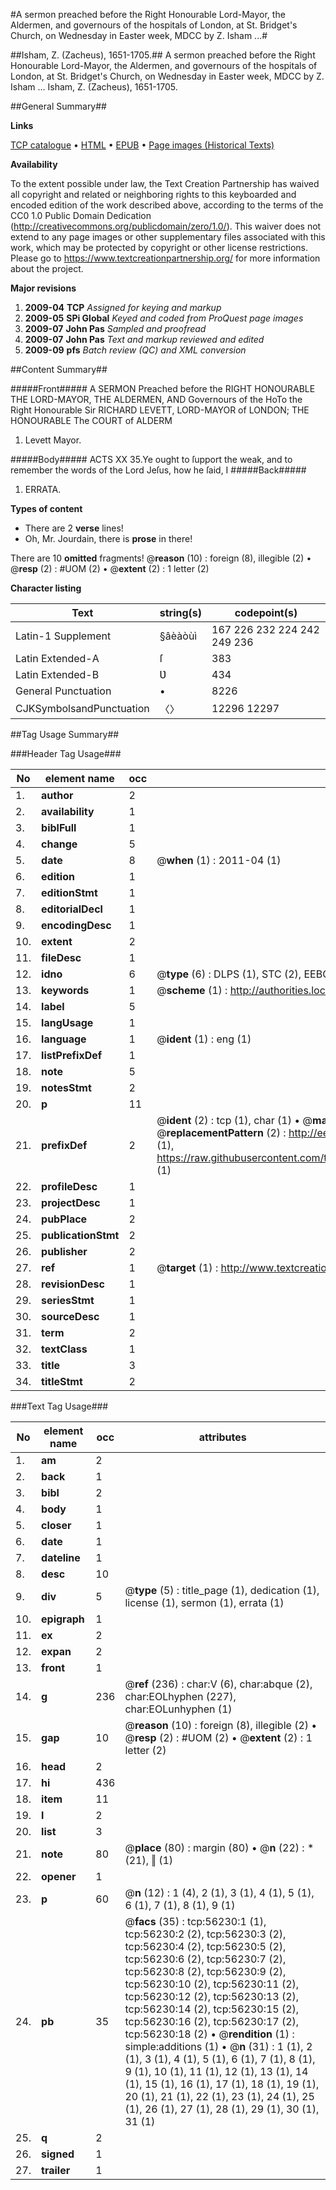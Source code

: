 #A sermon preached before the Right Honourable Lord-Mayor, the Aldermen, and governours of the hospitals of London, at St. Bridget's Church, on Wednesday in Easter week, MDCC by Z. Isham ...#

##Isham, Z. (Zacheus), 1651-1705.##
A sermon preached before the Right Honourable Lord-Mayor, the Aldermen, and governours of the hospitals of London, at St. Bridget's Church, on Wednesday in Easter week, MDCC by Z. Isham ...
Isham, Z. (Zacheus), 1651-1705.

##General Summary##

**Links**

[TCP catalogue](http://www.ota.ox.ac.uk/tcp/)  • 
[HTML](http://tei.it.ox.ac.uk/tcp/Texts-HTML/free/A45/A45805.html)  • 
[EPUB](http://tei.it.ox.ac.uk/tcp/Texts-EPUB/free/A45/A45805.epub) • 
[Page images (Historical Texts)](https://historicaltexts.jisc.ac.uk/eebo-12209401e)

**Availability**

To the extent possible under law, the Text Creation Partnership has waived all copyright and related or neighboring rights to this keyboarded and encoded edition of the work described above, according to the terms of the CC0 1.0 Public Domain Dedication (http://creativecommons.org/publicdomain/zero/1.0/). This waiver does not extend to any page images or other supplementary files associated with this work, which may be protected by copyright or other license restrictions. Please go to https://www.textcreationpartnership.org/ for more information about the project.

**Major revisions**

1. __2009-04__ __TCP__ *Assigned for keying and markup*
1. __2009-05__ __SPi Global__ *Keyed and coded from ProQuest page images*
1. __2009-07__ __John Pas__ *Sampled and proofread*
1. __2009-07__ __John Pas__ *Text and markup reviewed and edited*
1. __2009-09__ __pfs__ *Batch review (QC) and XML conversion*

##Content Summary##

#####Front#####
A SERMON Preached before the RIGHT HONOURABLE THE LORD-MAYOR, THE ALDERMEN, AND Governours of the HoTo the Right Honourable Sir RICHARD LEVETT, LORD-MAYOR of LONDON; THE HONOURABLE The COURT of ALDERM
1. Levett Mayor.

#####Body#####
ACTS XX 35.Ye ought to ſupport the weak, and to remember the words of the Lord Jeſus, how he ſaid, I
#####Back#####

1. ERRATA.

**Types of content**

  * There are 2 **verse** lines!
  * Oh, Mr. Jourdain, there is **prose** in there!

There are 10 **omitted** fragments! 
 @__reason__ (10) : foreign (8), illegible (2)  •  @__resp__ (2) : #UOM (2)  •  @__extent__ (2) : 1 letter (2)

**Character listing**


|Text|string(s)|codepoint(s)|
|---|---|---|
|Latin-1 Supplement|§âèàòùì|167 226 232 224 242 249 236|
|Latin Extended-A|ſ|383|
|Latin Extended-B|Ʋ|434|
|General Punctuation|•|8226|
|CJKSymbolsandPunctuation|〈〉|12296 12297|

##Tag Usage Summary##

###Header Tag Usage###

|No|element name|occ|attributes|
|---|---|---|---|
|1.|__author__|2||
|2.|__availability__|1||
|3.|__biblFull__|1||
|4.|__change__|5||
|5.|__date__|8| @__when__ (1) : 2011-04 (1)|
|6.|__edition__|1||
|7.|__editionStmt__|1||
|8.|__editorialDecl__|1||
|9.|__encodingDesc__|1||
|10.|__extent__|2||
|11.|__fileDesc__|1||
|12.|__idno__|6| @__type__ (6) : DLPS (1), STC (2), EEBO-CITATION (1), OCLC (1), VID (1)|
|13.|__keywords__|1| @__scheme__ (1) : http://authorities.loc.gov/ (1)|
|14.|__label__|5||
|15.|__langUsage__|1||
|16.|__language__|1| @__ident__ (1) : eng (1)|
|17.|__listPrefixDef__|1||
|18.|__note__|5||
|19.|__notesStmt__|2||
|20.|__p__|11||
|21.|__prefixDef__|2| @__ident__ (2) : tcp (1), char (1)  •  @__matchPattern__ (2) : ([0-9\-]+):([0-9IVX]+) (1), (.+) (1)  •  @__replacementPattern__ (2) : http://eebo.chadwyck.com/downloadtiff?vid=$1&page=$2 (1), https://raw.githubusercontent.com/textcreationpartnership/Texts/master/tcpchars.xml#$1 (1)|
|22.|__profileDesc__|1||
|23.|__projectDesc__|1||
|24.|__pubPlace__|2||
|25.|__publicationStmt__|2||
|26.|__publisher__|2||
|27.|__ref__|1| @__target__ (1) : http://www.textcreationpartnership.org/docs/. (1)|
|28.|__revisionDesc__|1||
|29.|__seriesStmt__|1||
|30.|__sourceDesc__|1||
|31.|__term__|2||
|32.|__textClass__|1||
|33.|__title__|3||
|34.|__titleStmt__|2||


###Text Tag Usage###

|No|element name|occ|attributes|
|---|---|---|---|
|1.|__am__|2||
|2.|__back__|1||
|3.|__bibl__|2||
|4.|__body__|1||
|5.|__closer__|1||
|6.|__date__|1||
|7.|__dateline__|1||
|8.|__desc__|10||
|9.|__div__|5| @__type__ (5) : title_page (1), dedication (1), license (1), sermon (1), errata (1)|
|10.|__epigraph__|1||
|11.|__ex__|2||
|12.|__expan__|2||
|13.|__front__|1||
|14.|__g__|236| @__ref__ (236) : char:V (6), char:abque (2), char:EOLhyphen (227), char:EOLunhyphen (1)|
|15.|__gap__|10| @__reason__ (10) : foreign (8), illegible (2)  •  @__resp__ (2) : #UOM (2)  •  @__extent__ (2) : 1 letter (2)|
|16.|__head__|2||
|17.|__hi__|436||
|18.|__item__|11||
|19.|__l__|2||
|20.|__list__|3||
|21.|__note__|80| @__place__ (80) : margin (80)  •  @__n__ (22) : * (21), ‖ (1)|
|22.|__opener__|1||
|23.|__p__|60| @__n__ (12) : 1 (4), 2 (1), 3 (1), 4 (1), 5 (1), 6 (1), 7 (1), 8 (1), 9 (1)|
|24.|__pb__|35| @__facs__ (35) : tcp:56230:1 (1), tcp:56230:2 (2), tcp:56230:3 (2), tcp:56230:4 (2), tcp:56230:5 (2), tcp:56230:6 (2), tcp:56230:7 (2), tcp:56230:8 (2), tcp:56230:9 (2), tcp:56230:10 (2), tcp:56230:11 (2), tcp:56230:12 (2), tcp:56230:13 (2), tcp:56230:14 (2), tcp:56230:15 (2), tcp:56230:16 (2), tcp:56230:17 (2), tcp:56230:18 (2)  •  @__rendition__ (1) : simple:additions (1)  •  @__n__ (31) : 1 (1), 2 (1), 3 (1), 4 (1), 5 (1), 6 (1), 7 (1), 8 (1), 9 (1), 10 (1), 11 (1), 12 (1), 13 (1), 14 (1), 15 (1), 16 (1), 17 (1), 18 (1), 19 (1), 20 (1), 21 (1), 22 (1), 23 (1), 24 (1), 25 (1), 26 (1), 27 (1), 28 (1), 29 (1), 30 (1), 31 (1)|
|25.|__q__|2||
|26.|__signed__|1||
|27.|__trailer__|1||
